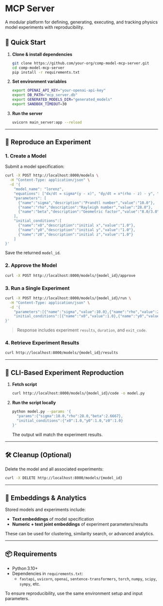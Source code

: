 # MCP Server

A modular platform for defining, generating, executing, and tracking physics model experiments with reproducibility.

## 🚀 Quick Start

1. **Clone & install dependencies**
   ```bash
   git clone https://github.com/your-org/comp-model-mcp-server.git
   cd comp-model-mcp-server
   pip install -r requirements.txt
   ```

2. **Set environment variables**
   ```bash
   export OPENAI_API_KEY="your-openai-api-key"
   export DB_PATH="mcp_server.db"
   export GENERATED_MODELS_DIR="generated_models"
   export SANDBOX_TIMEOUT=30
   ```

3. **Run the server**
   ```bash
   uvicorn main_server:app --reload
   ```

---

## 🔁 Reproduce an Experiment

### 1. Create a Model
Submit a model specification:
```bash
curl -X POST http://localhost:8000/models \
  -H "Content-Type: application/json" \
  -d '{
    "model_name": "lorenz",
    "equations": ["dx/dt = sigma*(y - x)", "dy/dt = x*(rho - z) - y", "dz/dt = x*y - beta*z"],
    "parameters": [
      {"name":"sigma","description":"Prandtl number","value":"10.0"},
      {"name":"rho","description":"Rayleigh number","value":"28.0"},
      {"name":"beta","description":"Geometric factor","value":"8.0/3.0"}
    ],
    "initial_conditions":[
      {"name":"x0","description":"initial x","value":"1.0"},
      {"name":"y0","description":"initial y","value":"1.0"},
      {"name":"z0","description":"initial z","value":"1.0"}
    ]
}'
```
Save the returned `model_id`.

### 2. Approve the Model
```bash
curl -X POST http://localhost:8000/models/{model_id}/approve
```

### 3. Run a Single Experiment
```bash
curl -X POST http://localhost:8000/models/{model_id}/run \
  -H "Content-Type: application/json" \
  -d '{
    "parameters":[{"name":"sigma","value":10.0},{"name":"rho","value":28.0},{"name":"beta","value":2.6667}],
    "initial_conditions":[{"name":"x0","value":1.0},{"name":"y0","value":1.0},{"name":"z0","value":1.0}]
}'
```
> Response includes experiment `results`, `duration`, and `exit_code`.

### 4. Retrieve Experiment Results
```bash
curl http://localhost:8000/models/{model_id}/results
```

---

## 🧬 CLI-Based Experiment Reproduction

1. **Fetch script**
   ```bash
   curl http://localhost:8000/models/{model_id}/code -o model.py
   ```

2. **Run the script locally**
   ```bash
   python model.py --params '{
     "params":{"sigma":10.0,"rho":28.0,"beta":2.6667},
     "initial_conditions":{"x0":1.0,"y0":1.0,"z0":1.0}
   }'
   ```
   The output will match the experiment results.

---

## 🛠️ Cleanup (Optional)

Delete the model and all associated experiments:
```bash
curl -X DELETE http://localhost:8000/models/{model_id}
```

---

## 🤖 Embeddings & Analytics

Stored models and experiments include:

- **Text embeddings** of model specification
- **Numeric + text joint embeddings** of experiment parameters/results

These can be used for clustering, similarity search, or advanced analytics.

---

## 📦 Requirements

- Python 3.10+
- Dependencies in `requirements.txt`:
  - `fastapi`, `uvicorn`, `openai`, `sentence-transformers`, `torch`, `numpy`, `scipy`, `sympy`, etc.

To ensure reproducibility, use the same environment setup and input parameters.